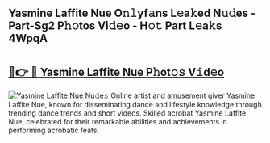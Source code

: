 ## Yasmine Laffite Nue O𝚗𝚕yf𝚊ns L𝚎a𝚔ed N𝚞𝚍es - Part-Sg2 P𝚑𝚘tos Vi𝚍𝚎o - H𝚘𝚝 Part L𝚎a𝚔s 4WpqA

# <h2><a href="http://kfdo68.oniu.top/?m=Yasmine+Laffite+Nue">🔗👉 🔴 Yasmine Laffite Nue P𝚑ot𝚘𝚜 V𝚒d𝚎o</a></h2>

[![Yasmine Laffite Nue Nu𝚍e𝚜](https://i.imgur.com/0qMVB7G.gif)](http://kfdo68.oniu.top/?m=Yasmine+Laffite+Nue)
Online artist and amusement giver Yasmine Laffite Nue, known for disseminating dance and lifestyle knowledge through trending dance trends and short videos. Skilled acrobat Yasmine Laffite Nue, celebrated for their remarkable abilities and achievements in performing acrobatic feats.  
